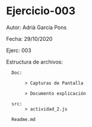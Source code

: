 # Ejercicio-003


Autor: Adrià García Pons

Fecha: 29/10/2020

Ejerc: 003

Estructura de archivos:

      Doc:

           > Capturas de Pantalla
    
           > Documento explicación
  
      src:
           > actividad_2.js
          
      Readme.md
